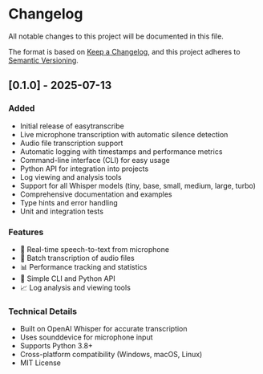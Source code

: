 # Changelog

All notable changes to this project will be documented in this file.

The format is based on [Keep a Changelog](https://keepachangelog.com/en/1.0.0/),
and this project adheres to [Semantic Versioning](https://semver.org/spec/v2.0.0.html).

## [0.1.0] - 2025-07-13

### Added
- Initial release of easytranscribe
- Live microphone transcription with automatic silence detection
- Audio file transcription support
- Automatic logging with timestamps and performance metrics
- Command-line interface (CLI) for easy usage
- Python API for integration into projects
- Log viewing and analysis tools
- Support for all Whisper models (tiny, base, small, medium, large, turbo)
- Comprehensive documentation and examples
- Type hints and error handling
- Unit and integration tests

### Features
- 🎤 Real-time speech-to-text from microphone
- 📁 Batch transcription of audio files
- 📊 Performance tracking and statistics
- 🔧 Simple CLI and Python API
- 📈 Log analysis and viewing tools

### Technical Details
- Built on OpenAI Whisper for accurate transcription
- Uses sounddevice for microphone input
- Supports Python 3.8+
- Cross-platform compatibility (Windows, macOS, Linux)
- MIT License

